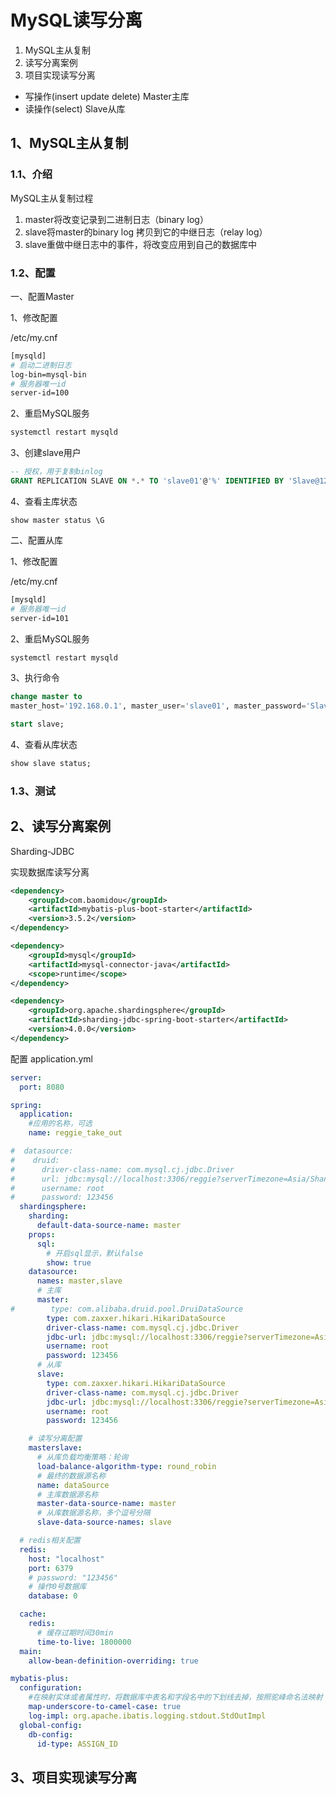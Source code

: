 # MySQL读写分离

1. MySQL主从复制
2. 读写分离案例
3. 项目实现读写分离

- 写操作(insert update delete) Master主库
- 读操作(select) Slave从库


## 1、MySQL主从复制

### 1.1、介绍

MySQL主从复制过程

1. master将改变记录到二进制日志（binary log）
2. slave将master的binary log 拷贝到它的中继日志（relay log）
3. slave重做中继日志中的事件，将改变应用到自己的数据库中

### 1.2、配置

一、配置Master

1、修改配置

/etc/my.cnf

```bash
[mysqld]
# 启动二进制日志
log-bin=mysql-bin
# 服务器唯一id
server-id=100
```

2、重启MySQL服务

```bash
systemctl restart mysqld
```

3、创建slave用户

```sql
-- 授权，用于复制binlog
GRANT REPLICATION SLAVE ON *.* TO 'slave01'@'%' IDENTIFIED BY 'Slave@123456';
```

4、查看主库状态
```
show master status \G
```

二、配置从库

1、修改配置

/etc/my.cnf

```bash
[mysqld]
# 服务器唯一id
server-id=101
```

2、重启MySQL服务

```bash
systemctl restart mysqld
```

3、执行命令

```sql
change master to
master_host='192.168.0.1', master_user='slave01', master_password='Slave@123456', master_log_file='mysql-bin.000001', master_log_pos=439;

start slave;
```

4、查看从库状态
```sql
show slave status;
```

### 1.3、测试

## 2、读写分离案例

Sharding-JDBC

实现数据库读写分离

```xml
<dependency>
    <groupId>com.baomidou</groupId>
    <artifactId>mybatis-plus-boot-starter</artifactId>
    <version>3.5.2</version>
</dependency>

<dependency>
    <groupId>mysql</groupId>
    <artifactId>mysql-connector-java</artifactId>
    <scope>runtime</scope>
</dependency>

<dependency>
    <groupId>org.apache.shardingsphere</groupId>
    <artifactId>sharding-jdbc-spring-boot-starter</artifactId>
    <version>4.0.0</version>
</dependency>
```

配置 application.yml

```yml
server:
  port: 8080

spring:
  application:
    #应用的名称，可选
    name: reggie_take_out

#  datasource:
#    druid:
#      driver-class-name: com.mysql.cj.jdbc.Driver
#      url: jdbc:mysql://localhost:3306/reggie?serverTimezone=Asia/Shanghai&useUnicode=true&characterEncoding=utf-8&zeroDateTimeBehavior=convertToNull&useSSL=false&allowPublicKeyRetrieval=true
#      username: root
#      password: 123456
  shardingsphere:
    sharding:
      default-data-source-name: master
    props:
      sql:
        # 开启sql显示，默认false
        show: true
    datasource:
      names: master,slave
      # 主库
      master:
#        type: com.alibaba.druid.pool.DruiDataSource
        type: com.zaxxer.hikari.HikariDataSource
        driver-class-name: com.mysql.cj.jdbc.Driver
        jdbc-url: jdbc:mysql://localhost:3306/reggie?serverTimezone=Asia/Shanghai&useUnicode=true&characterEncoding=utf-8&zeroDateTimeBehavior=convertToNull&useSSL=false&allowPublicKeyRetrieval=true
        username: root
        password: 123456
      # 从库
      slave:
        type: com.zaxxer.hikari.HikariDataSource
        driver-class-name: com.mysql.cj.jdbc.Driver
        jdbc-url: jdbc:mysql://localhost:3306/reggie?serverTimezone=Asia/Shanghai&useUnicode=true&characterEncoding=utf-8&zeroDateTimeBehavior=convertToNull&useSSL=false&allowPublicKeyRetrieval=true
        username: root
        password: 123456

    # 读写分离配置
    masterslave:
      # 从库负载均衡策略：轮询
      load-balance-algorithm-type: round_robin
      # 最终的数据源名称
      name: dataSource
      # 主库数据源名称
      master-data-source-name: master
      # 从库数据源名称，多个逗号分隔
      slave-data-source-names: slave

  # redis相关配置
  redis:
    host: "localhost"
    port: 6379
    # password: "123456"
    # 操作0号数据库
    database: 0

  cache:
    redis:
      # 缓存过期时间30min
      time-to-live: 1800000
  main:
    allow-bean-definition-overriding: true

mybatis-plus:
  configuration:
    #在映射实体或者属性时，将数据库中表名和字段名中的下划线去掉，按照驼峰命名法映射
    map-underscore-to-camel-case: true
    log-impl: org.apache.ibatis.logging.stdout.StdOutImpl
  global-config:
    db-config:
      id-type: ASSIGN_ID
```


## 3、项目实现读写分离


